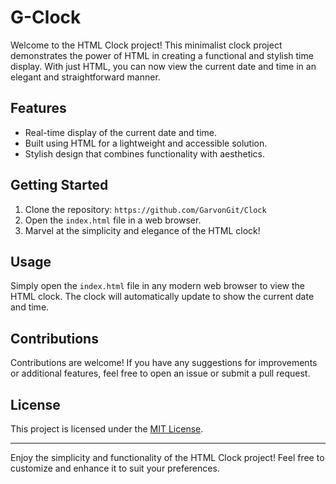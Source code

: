 # G-Clock 

Welcome to the HTML Clock project! This minimalist clock project demonstrates the power of HTML in creating a functional and stylish time display. With just HTML, you can now view the current date and time in an elegant and straightforward manner.

## Features

- Real-time display of the current date and time.
- Built using HTML for a lightweight and accessible solution.
- Stylish design that combines functionality with aesthetics.

## Getting Started

1. Clone the repository: `https://github.com/GarvonGit/Clock`
2. Open the `index.html` file in a web browser.
3. Marvel at the simplicity and elegance of the HTML clock!

## Usage

Simply open the `index.html` file in any modern web browser to view the HTML clock. The clock will automatically update to show the current date and time.

## Contributions

Contributions are welcome! If you have any suggestions for improvements or additional features, feel free to open an issue or submit a pull request.

## License

This project is licensed under the [MIT License](LICENSE).

---

Enjoy the simplicity and functionality of the HTML Clock project! Feel free to customize and enhance it to suit your preferences.
